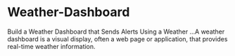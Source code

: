 # Weather-Dashboard
Build a Weather Dashboard that Sends Alerts Using a Weather ...A weather dashboard is a visual display, often a web page or application, that provides real-time weather information.
